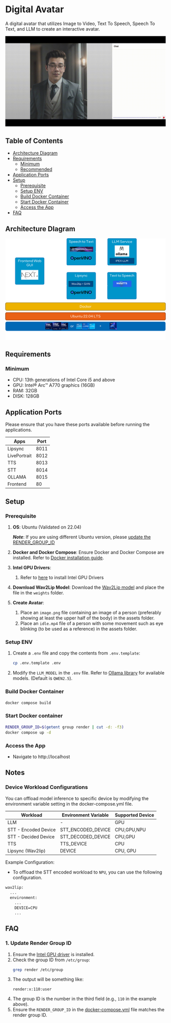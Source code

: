 # Digital Avatar

A digital avatar that utilizes Image to Video, Text To Speech, Speech To Text, and LLM to create an interactive avatar.

![Demo](./docs/demo.gif)


## Table of Contents
- [Architecture Diagram](#requirements)
- [Requirements](#requirements)
  - [Minimum](#minimum)
  - [Recommended](#recommended)
- [Application Ports](#application-ports)
- [Setup](#setup)
  - [Prerequisite](#prerequisite)
  - [Setup ENV](#setup-env)
  - [Build Docker Container](#build-docker-container)
  - [Start Docker Container](#start-docker-container)
  - [Access the App](#access-the-app)
- [FAQ](#faq)

## Architecture DIagram
![Archictecture Diagram](./docs/architecture.png)

## Requirements

### Minimum
- CPU: 13th generations of Intel Core i5 and above
- GPU: Intel® Arc™ A770 graphics (16GB)
- RAM: 32GB
- DISK: 128GB

## Application Ports
Please ensure that you have these ports available before running the applications.

| Apps         | Port |
|--------------|------|
| Lipsync      | 8011 |
| LivePortrait | 8012 |
| TTS          | 8013 |
| STT          | 8014 |
| OLLAMA       | 8015 |
| Frontend     | 80   |

## Setup

### Prerequisite
1. **OS**: Ubuntu (Validated on 22.04)
  
    ***Note***: If you are using different Ubuntu version, please [update the RENDER_GROUP_ID](#1-how-to-check-render-group-id)

1. **Docker and Docker Compose**: Ensure Docker and Docker Compose are installed. Refer to [Docker installation guide](https://docs.docker.com/engine/install/).
1. **Intel GPU Drivers**:
    1. Refer to [here](../../../README.md#gpu) to install Intel GPU Drivers
1. **Download Wav2Lip Model**: Download the [Wav2Lip model](https://iiitaphyd-my.sharepoint.com/:u:/g/personal/radrabha_m_research_iiit_ac_in/EdjI7bZlgApMqsVoEUUXpLsBxqXbn5z8VTmoxp55YNDcIA?e=n9ljGW) and place the file in the `weights` folder.
1. **Create Avatar**:
    1. Place an `image.png` file containing an image of a person (preferably showing at least the upper half of the body) in the assets folder.
    2. Place an `idle.mp4` file of a person with some movement such as eye blinking (to be used as a reference) in the assets folder.

### Setup ENV
1. Create a `.env` file and copy the contents from `.env.template`:
    ```bash
    cp .env.template .env
    ```
2. Modify the `LLM_MODEL` in the `.env` file. Refer to [Ollama library](https://ollama.com/library) for available models. (Default is `QWEN2.5`).

### Build Docker Container
```bash
docker compose build
```

### Start Docker container
```bash
RENDER_GROUP_ID=$(getent group render | cut -d: -f3)
docker compose up -d
```

### Access the App
- Navigate to http://localhost

## Notes
### Device Workload Configurations
You can offload model inference to specific device by modifying the environment variable setting in the docker-compose.yml file.

| Workload             | Environment Variable |Supported Device         | 
|----------------------|----------------------|-------------------------|
| LLM                  |            -         |        GPU              |
| STT - Encoded Device | STT_ENCODED_DEVICE   | CPU,GPU,NPU             | 
| STT - Decided Device | STT_DECODED_DEVICE   | CPU,GPU                 |
| TTS                  | TTS_DEVICE           | CPU                     |
| Lipsync (Wav2lip)    | DEVICE               | CPU, GPU                |

Example Configuration:

* To offload the STT encoded workload to `NPU`, you can use the following configuration.

```
wav2lip:
  ...
  environment:
    ...
    DEVICE=CPU
    ...
```

## FAQ
### 1. Update Render Group ID
1. Ensure the [Intel GPU driver](#prerequisite) is installed.
2. Check the group ID from `/etc/group`:
    ```bash
    grep render /etc/group
    ```
3. The output will be something like:
    ```
    render:x:110:user
    ```
4. The group ID is the number in the third field (e.g., `110` in the example above).
5. Ensure the `RENDER_GROUP_ID` in the [docker-compose.yml](./docker-compose.yml) file matches the render group ID.

